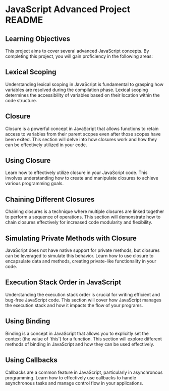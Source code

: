 # JavaScript Advanced Project README
## Learning Objectives
This project aims to cover several advanced JavaScript concepts. By completing this project, you will gain proficiency in the following areas:

## Lexical Scoping
Understanding lexical scoping in JavaScript is fundamental to grasping how variables are resolved during the compilation phase. Lexical scoping determines the accessibility of variables based on their location within the code structure.

## Closure
Closure is a powerful concept in JavaScript that allows functions to retain access to variables from their parent scopes even after those scopes have been exited. This section will delve into how closures work and how they can be effectively utilized in your code.

## Using Closure
Learn how to effectively utilize closure in your JavaScript code. This involves understanding how to create and manipulate closures to achieve various programming goals.

## Chaining Different Closures
Chaining closures is a technique where multiple closures are linked together to perform a sequence of operations. This section will demonstrate how to chain closures effectively for increased code modularity and flexibility.

## Simulating Private Methods with Closure
JavaScript does not have native support for private methods, but closures can be leveraged to simulate this behavior. Learn how to use closure to encapsulate data and methods, creating private-like functionality in your code.

## Execution Stack Order in JavaScript
Understanding the execution stack order is crucial for writing efficient and bug-free JavaScript code. This section will cover how JavaScript manages the execution stack and how it impacts the flow of your programs.

## Using Binding
Binding is a concept in JavaScript that allows you to explicitly set the context (the value of 'this') for a function. This section will explore different methods of binding in JavaScript and how they can be used effectively.

## Using Callbacks
Callbacks are a common feature in JavaScript, particularly in asynchronous programming. Learn how to effectively use callbacks to handle asynchronous tasks and manage control flow in your applications.
